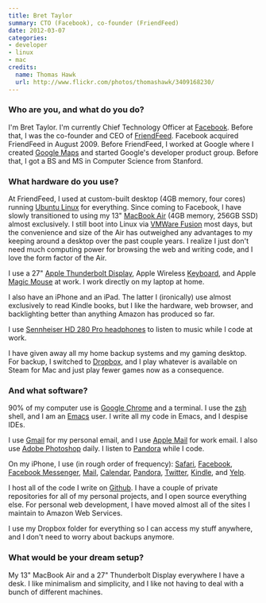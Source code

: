 ```yaml
---
title: Bret Taylor
summary: CTO (Facebook), co-founder (FriendFeed)
date: 2012-03-07
categories:
- developer
- linux
- mac
credits:
  name: Thomas Hawk
  url: http://www.flickr.com/photos/thomashawk/3409168230/
---
```


### Who are you, and what do you do?

I'm Bret Taylor. I'm currently Chief Technology Officer at [Facebook][]. Before that, I was the co-founder and CEO of [FriendFeed][]. Facebook acquired FriendFeed in August 2009. Before FriendFeed, I worked at Google where I created [Google Maps][google-maps] and started Google's developer product group. Before that, I got a BS and MS in Computer Science from Stanford.

### What hardware do you use?

At FriendFeed, I used at custom-built desktop (4GB memory, four cores) running [Ubuntu Linux][ubuntu] for everything. Since coming to Facebook, I have slowly transitioned to using my 13" [MacBook Air][macbook-air] (4GB memory, 256GB SSD) almost exclusively. I still boot into Linux via [VMWare Fusion][vmware-fusion] most days, but the convenience and size of the Air has outweighed any advantages to my keeping around a desktop over the past couple years. I realize I just don't need much computing power for browsing the web and writing code, and I love the form factor of the Air.

I use a 27" [Apple Thunderbolt Display][thunderbolt-display], Apple Wireless [Keyboard][keyboard], and Apple [Magic Mouse][magic-mouse] at work. I work directly on my laptop at home.

I also have an iPhone and an iPad. The latter I (ironically) use almost exclusively to read Kindle books, but I like the hardware, web browser, and backlighting better than anything Amazon has produced so far.

I use [Sennheiser HD 280 Pro headphones][hd-280-pro] to listen to music while I code at work.

I have given away all my home backup systems and my gaming desktop. For backup, I switched to [Dropbox][], and I play whatever is available on Steam for Mac and just play fewer games now as a consequence.

### And what software?

90% of my computer use is [Google Chrome][chrome] and a terminal. I use the [zsh][] shell, and I am an [Emacs][] user. I write all my code in Emacs, and I despise IDEs.

I use [Gmail][] for my personal email, and I use [Apple Mail][mail] for work email. I also use [Adobe Photoshop][photoshop] daily. I listen to [Pandora][] while I code.

On my iPhone, I use (in rough order of frequency): [Safari][safari-ios], [Facebook][facebook-ios], [Facebook Messenger][facebook-messenger-ios], [Mail][mail-ios], [Calendar][calendar-ios], [Pandora][pandora-ios], [Twitter][twitter-ios], [Kindle][kindle-ios], and [Yelp][yelp-ios].

I host all of the code I write on [Github][]. I have a couple of private repositories for all of my personal projects, and I open source everything else. For personal web development, I have moved almost all of the sites I maintain to Amazon Web Services.

I use my Dropbox folder for everything so I can access my stuff anywhere, and I don't need to worry about backups anymore.

### What would be your dream setup?

My 13" MacBook Air and a 27" Thunderbolt Display everywhere I have a desk. I like minimalism and simplicity, and I like not having to deal with a bunch of different machines.

[calendar-ios]: http://web.archive.org/web/20230911115011/https://www.apple.com/ios/ios-16/ "A calendar app included with iOS."
[chrome]: https://www.google.com/intl/en/chrome/ "A WebKit-based browser, where each tab runs in its own thread."
[dropbox]: https://www.dropbox.com/ "Online syncing and storage."
[emacs]: http://www.gnu.org/software/emacs/ "An extensible, customizable, free/libre text editor — and more."
[facebook-ios]: https://apps.apple.com/us/app/facebook/id284882215 "An iPhone app for accessing Facebook."
[facebook-messenger-ios]: https://apps.apple.com/us/app/facebook-messenger/id454638411 "A Facebook chat client app."
[facebook]: https://www.facebook.com/ "A social networking site."
[friendfeed]: https://en.wikipedia.org/wiki/FriendFeed "Web-based social aggregation."
[github]: https://github.com/ "A Git code repository service."
[gmail]: https://en.wikipedia.org/wiki/Gmail "Web-based email."
[google-maps]: https://www.google.com/maps/ "Web-based map tools."
[hd-280-pro]: http://web.archive.org/web/20221206010356/https://www.amazon.com/Sennheiser-HD-280-Pro-Headphones/dp/B000065BPB/ "Closed stereo headphones."
[keyboard]: https://www.apple.com/us/shop/goto/mac/accessories "The keyboard."
[kindle-ios]: https://apps.apple.com/gb/app/kindle/id302584613 "An iPhone app for accessing Kindle content from Amazon."
[macbook-air]: https://www.apple.com/macbook-air/ "A very thin laptop."
[magic-mouse]: https://en.wikipedia.org/wiki/Magic_Mouse "A multi-touch mouse."
[mail-ios]: http://web.archive.org/web/20230911115011/https://www.apple.com/ios/ios-16/ "A mail client included with iOS."
[mail]: https://en.wikipedia.org/wiki/Mail_(application) "The default Mac OS X mail client."
[pandora-ios]: https://apps.apple.com/app/pandora-radio/id284035177 "An iPhone app for streaming your personal Pandora radio station."
[pandora]: http://www.pandora.com/restricted "A personalised Internet radio station."
[photoshop]: https://www.adobe.com/products/photoshop.html "A bitmap image editor."
[safari-ios]: https://en.wikipedia.org/wiki/Safari_(web_browser)#iOS-specific_features "A web browser included with iOS."
[thunderbolt-display]: https://www.apple.com/displays/ "A Thunderbolt-powered monitor."
[twitter-ios]: https://apps.apple.com/app/twitter/id333903271 "A Twitter client."
[ubuntu]: https://ubuntu.com/ "A Unix distribution."
[vmware-fusion]: http://web.archive.org/web/20221223060906/https://www.vmware.com/products/fusion.html "A PC emulator for the Mac."
[yelp-ios]: https://apps.apple.com/app/yelp/id284910350 "An iPhone app for accessing Yelp reviews."
[zsh]: https://www.zsh.org/ "An interactive shell and scripting language."
